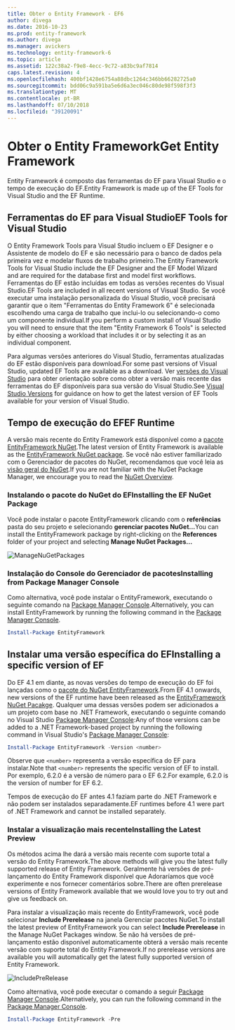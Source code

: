 ```yaml
---
title: Obter o Entity Framework - EF6
author: divega
ms.date: 2016-10-23
ms.prod: entity-framework
ms.author: divega
ms.manager: avickers
ms.technology: entity-framework-6
ms.topic: article
ms.assetid: 122c38a2-f9e8-4ecc-9c72-a83bc9af7814
caps.latest.revision: 4
ms.openlocfilehash: 400bf1428e6754a88dbc1264c346bb66282725a0
ms.sourcegitcommit: bdd06c9a591ba5e6d6a3ec046c80de98f598f3f3
ms.translationtype: MT
ms.contentlocale: pt-BR
ms.lasthandoff: 07/10/2018
ms.locfileid: "39120091"
---
```

# <a name="get-entity-framework"></a><span data-ttu-id="4b62e-102">Obter o Entity Framework</span><span class="sxs-lookup"><span data-stu-id="4b62e-102">Get Entity Framework</span></span>
<span data-ttu-id="4b62e-103">Entity Framework é composto das ferramentas do EF para Visual Studio e o tempo de execução do EF.</span><span class="sxs-lookup"><span data-stu-id="4b62e-103">Entity Framework is made up of the EF Tools for Visual Studio and the EF Runtime.</span></span>

## <a name="ef-tools-for-visual-studio"></a><span data-ttu-id="4b62e-104">Ferramentas do EF para Visual Studio</span><span class="sxs-lookup"><span data-stu-id="4b62e-104">EF Tools for Visual Studio</span></span>

<span data-ttu-id="4b62e-105">O Entity Framework Tools para Visual Studio incluem o EF Designer e o Assistente de modelo do EF e são necessário para o banco de dados pela primeira vez e modelar fluxos de trabalho primeiro.</span><span class="sxs-lookup"><span data-stu-id="4b62e-105">The Entity Framework Tools for Visual Studio include the EF Designer and the EF Model Wizard and are required for the database first and model first workflows.</span></span> <span data-ttu-id="4b62e-106">Ferramentas do EF estão incluídas em todas as versões recentes do Visual Studio.</span><span class="sxs-lookup"><span data-stu-id="4b62e-106">EF Tools are included in all recent versions of Visual Studio.</span></span> <span data-ttu-id="4b62e-107">Se você executar uma instalação personalizada do Visual Studio, você precisará garantir que o item "Ferramentas do Entity Framework 6" é selecionada escolhendo uma carga de trabalho que inclui-lo ou selecionando-o como um componente individual.</span><span class="sxs-lookup"><span data-stu-id="4b62e-107">If you perform a custom install of Visual Studio you will need to ensure that the item "Entity Framework 6 Tools" is selected by either choosing a workload that includes it or by selecting it as an individual component.</span></span>

<span data-ttu-id="4b62e-108">Para algumas versões anteriores do Visual Studio, ferramentas atualizadas do EF estão disponíveis para download.</span><span class="sxs-lookup"><span data-stu-id="4b62e-108">For some past versions of Visual Studio, updated EF Tools are available as a download.</span></span> <span data-ttu-id="4b62e-109">Ver [versões do Visual Studio](~/ef6/what-is-new/visual-studio.md) para obter orientação sobre como obter a versão mais recente das ferramentas do EF disponíveis para sua versão do Visual Studio.</span><span class="sxs-lookup"><span data-stu-id="4b62e-109">See [Visual Studio Versions](~/ef6/what-is-new/visual-studio.md) for guidance on how to get the latest version of EF Tools available for your version of Visual Studio.</span></span>

## <a name="ef-runtime"></a><span data-ttu-id="4b62e-110">Tempo de execução do EF</span><span class="sxs-lookup"><span data-stu-id="4b62e-110">EF Runtime</span></span>

<span data-ttu-id="4b62e-111">A versão mais recente do Entity Framework está disponível como a [pacote EntityFramework NuGet](http://nuget.org/packages/EntityFramework/).</span><span class="sxs-lookup"><span data-stu-id="4b62e-111">The latest version of Entity Framework is available as the [EntityFramework NuGet package](http://nuget.org/packages/EntityFramework/).</span></span> <span data-ttu-id="4b62e-112">Se você não estiver familiarizado com o Gerenciador de pacotes do NuGet, recomendamos que você leia as [visão geral do NuGet](https://docs.microsoft.com/nuget/consume-packages/overview-and-workflow).</span><span class="sxs-lookup"><span data-stu-id="4b62e-112">If you are not familiar with the NuGet Package Manager, we encourage you to read the [NuGet Overview](https://docs.microsoft.com/nuget/consume-packages/overview-and-workflow).</span></span>

### <a name="installing-the-ef-nuget-package"></a><span data-ttu-id="4b62e-113">Instalando o pacote do NuGet do EF</span><span class="sxs-lookup"><span data-stu-id="4b62e-113">Installing the EF NuGet Package</span></span>

<span data-ttu-id="4b62e-114">Você pode instalar o pacote EntityFramework clicando com o **referências** pasta do seu projeto e selecionando **gerenciar pacotes NuGet...**</span><span class="sxs-lookup"><span data-stu-id="4b62e-114">You can install the EntityFramework package by right-clicking on the **References** folder of your project and selecting **Manage NuGet Packages…**</span></span>

![ManageNuGetPackages](~/ef6/media/managenugetpackages.png)

### <a name="installing-from-package-manager-console"></a><span data-ttu-id="4b62e-116">Instalação do Console do Gerenciador de pacotes</span><span class="sxs-lookup"><span data-stu-id="4b62e-116">Installing from Package Manager Console</span></span>

<span data-ttu-id="4b62e-117">Como alternativa, você pode instalar o EntityFramework, executando o seguinte comando na [Package Manager Console](http://docs.nuget.org/docs/start-here/using-the-package-manager-console).</span><span class="sxs-lookup"><span data-stu-id="4b62e-117">Alternatively, you can install EntityFramework by running the following command in the [Package Manager Console](http://docs.nuget.org/docs/start-here/using-the-package-manager-console).</span></span>

``` powershell
Install-Package EntityFramework
```

## <a name="installing-a-specific-version-of-ef"></a><span data-ttu-id="4b62e-118">Instalar uma versão específica do EF</span><span class="sxs-lookup"><span data-stu-id="4b62e-118">Installing a specific version of EF</span></span>

<span data-ttu-id="4b62e-119">Do EF 4.1 em diante, as novas versões do tempo de execução do EF foi lançadas como o [pacote do NuGet EntityFramework](https://www.nuget.org/packages/EntityFramework/).</span><span class="sxs-lookup"><span data-stu-id="4b62e-119">From EF 4.1 onwards, new versions of the EF runtime have been released as the [EntityFramework NuGet Pacakge](https://www.nuget.org/packages/EntityFramework/).</span></span> <span data-ttu-id="4b62e-120">Qualquer uma dessas versões podem ser adicionados a um projeto com base no .NET Framework, executando o seguinte comando no Visual Studio [Package Manager Console](http://docs.nuget.org/docs/start-here/using-the-package-manager-console):</span><span class="sxs-lookup"><span data-stu-id="4b62e-120">Any of those versions can be added to a .NET Framework-based project by running the following command in Visual Studio's [Package Manager Console](http://docs.nuget.org/docs/start-here/using-the-package-manager-console):</span></span>

``` powershell
Install-Package EntityFramework -Version <number>
```

<span data-ttu-id="4b62e-121">Observe que `<number>` representa a versão específica do EF para instalar.</span><span class="sxs-lookup"><span data-stu-id="4b62e-121">Note that `<number>` represents the specific version of EF to install.</span></span> <span data-ttu-id="4b62e-122">Por exemplo, 6.2.0 é a versão de número para o EF 6.2.</span><span class="sxs-lookup"><span data-stu-id="4b62e-122">For example, 6.2.0 is the version of number for EF 6.2.</span></span>   

<span data-ttu-id="4b62e-123">Tempos de execução do EF antes 4.1 faziam parte do .NET Framework e não podem ser instalados separadamente.</span><span class="sxs-lookup"><span data-stu-id="4b62e-123">EF runtimes before 4.1 were part of .NET Framework and cannot be installed separately.</span></span>

### <a name="installing-the-latest-preview"></a><span data-ttu-id="4b62e-124">Instalar a visualização mais recente</span><span class="sxs-lookup"><span data-stu-id="4b62e-124">Installing the Latest Preview</span></span>

<span data-ttu-id="4b62e-125">Os métodos acima lhe dará a versão mais recente com suporte total a versão do Entity Framework.</span><span class="sxs-lookup"><span data-stu-id="4b62e-125">The above methods will give you the latest fully supported release of Entity Framework.</span></span> <span data-ttu-id="4b62e-126">Geralmente há versões de pré-lançamento do Entity Framework disponível que Adoraríamos que você experimente e nos fornecer comentários sobre.</span><span class="sxs-lookup"><span data-stu-id="4b62e-126">There are often prerelease versions of Entity Framework available that we would love you to try out and give us feedback on.</span></span>

<span data-ttu-id="4b62e-127">Para instalar a visualização mais recente do EntityFramework, você pode selecionar **Include Prerelease** na janela Gerenciar pacotes NuGet.</span><span class="sxs-lookup"><span data-stu-id="4b62e-127">To install the latest preview of EntityFramework you can select **Include Prerelease** in the Manage NuGet Packages window.</span></span> <span data-ttu-id="4b62e-128">Se não há versões de pré-lançamento estão disponível automaticamente obterá a versão mais recente versão com suporte total do Entity Framework.</span><span class="sxs-lookup"><span data-stu-id="4b62e-128">If no prerelease versions are available you will automatically get the latest fully supported version of Entity Framework.</span></span>

![IncludePreRelease](~/ef6/media/includeprerelease.png)

<span data-ttu-id="4b62e-130">Como alternativa, você pode executar o comando a seguir [Package Manager Console](http://docs.nuget.org/docs/start-here/using-the-package-manager-console).</span><span class="sxs-lookup"><span data-stu-id="4b62e-130">Alternatively, you can run the following command in the [Package Manager Console](http://docs.nuget.org/docs/start-here/using-the-package-manager-console).</span></span>

``` powershell
Install-Package EntityFramework -Pre
```
